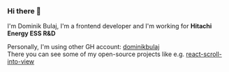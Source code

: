 ### Hi there 👋 

I'm Dominik Bulaj, I'm a frontend developer and I'm working for **Hitachi Energy ESS R&D**

Personally, I'm using other GH account: [dominikbulaj](https://github.com/dominikbulaj) \
There you can see some of my open-source projects like e.g. [react-scroll-into-view](https://github.com/dominikbulaj/react-scroll-into-view)



<!--
**dbulaj/dbulaj** is a ✨ _special_ ✨ repository because its `README.md` (this file) appears on your GitHub profile.

Here are some ideas to get you started:

- 🔭 I’m currently working on ...
- 🌱 I’m currently learning ...
- 👯 I’m looking to collaborate on ...
- 🤔 I’m looking for help with ...
- 💬 Ask me about ...
- 📫 How to reach me: ...
- 😄 Pronouns: ...
- ⚡ Fun fact: ...
-->
